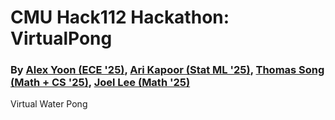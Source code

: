 # CMU Hack112 Hackathon: VirtualPong
### By [Alex Yoon (ECE '25)](https://github.com/alexyoon26), [Ari Kapoor (Stat ML '25)](https://github.com/areskapoor), [Thomas Song (Math + CS '25)](https://github.com/tsong030721), [Joel Lee (Math '25)](https://github.com/JY-Leee)
Virtual Water Pong
